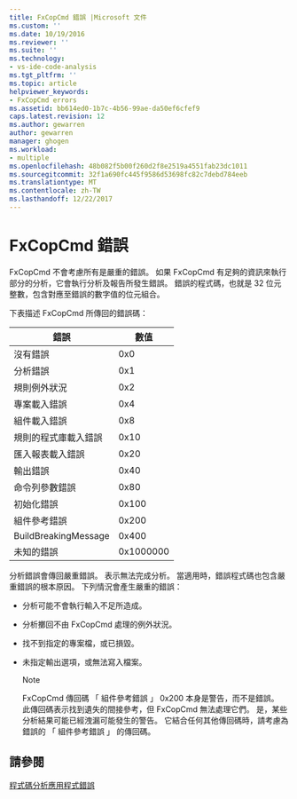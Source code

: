 ```yaml
---
title: FxCopCmd 錯誤 |Microsoft 文件
ms.custom: ''
ms.date: 10/19/2016
ms.reviewer: ''
ms.suite: ''
ms.technology:
- vs-ide-code-analysis
ms.tgt_pltfrm: ''
ms.topic: article
helpviewer_keywords:
- FxCopCmd errors
ms.assetid: bb614ed0-1b7c-4b56-99ae-da50ef6cfef9
caps.latest.revision: 12
ms.author: gewarren
author: gewarren
manager: ghogen
ms.workload:
- multiple
ms.openlocfilehash: 48b082f5b00f260d2f8e2519a4551fab23dc1011
ms.sourcegitcommit: 32f1a690fc445f9586d53698fc82c7debd784eeb
ms.translationtype: MT
ms.contentlocale: zh-TW
ms.lasthandoff: 12/22/2017
---
```

# <a name="fxcopcmd-errors"></a>FxCopCmd 錯誤
FxCopCmd 不會考慮所有是嚴重的錯誤。 如果 FxCopCmd 有足夠的資訊來執行部分的分析，它會執行分析及報告所發生錯誤。 錯誤的程式碼，也就是 32 位元整數，包含對應至錯誤的數字值的位元組合。  
  
 下表描述 FxCopCmd 所傳回的錯誤碼：  
  
|錯誤|數值|  
|-----------|-------------------|  
|沒有錯誤|0x0|  
|分析錯誤|0x1|  
|規則例外狀況|0x2|  
|專案載入錯誤|0x4|  
|組件載入錯誤|0x8|  
|規則的程式庫載入錯誤|0x10|  
|匯入報表載入錯誤|0x20|  
|輸出錯誤|0x40|  
|命令列參數錯誤|0x80|  
|初始化錯誤|0x100|  
|組件參考錯誤|0x200|  
|BuildBreakingMessage|0x400|  
|未知的錯誤|0x1000000|  
  
 分析錯誤會傳回嚴重錯誤。 表示無法完成分析。 當適用時，錯誤程式碼也包含嚴重錯誤的根本原因。 下列情況會產生嚴重的錯誤：  
  
-   分析可能不會執行輸入不足所造成。  
  
-   分析擲回不由 FxCopCmd 處理的例外狀況。  
  
-   找不到指定的專案檔，或已損毀。  
  
-   未指定輸出選項，或無法寫入檔案。  
  
    > [!NOTE]
    >  FxCopCmd 傳回碼 「 組件參考錯誤 」 0x200 本身是警告，而不是錯誤。 此傳回碼表示找到遺失的間接參考，但 FxCopCmd 無法處理它們。 是，某些分析結果可能已經洩漏可能發生的警告。 它結合任何其他傳回碼時，請考慮為錯誤的 「 組件參考錯誤 」 的傳回碼。  
  
## <a name="see-also"></a>請參閱  
 [程式碼分析應用程式錯誤](../code-quality/code-analysis-application-errors.md)